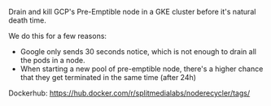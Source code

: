 Drain and kill GCP's Pre-Emptible node in a GKE cluster before it's natural death time.

We do this for a few reasons:

* Google only sends 30 seconds notice, which is not enough to drain all the pods in a node.
* When starting a new pool of pre-emptible node, there's a higher chance that they get terminated in the same time (after 24h)

Dockerhub: https://hub.docker.com/r/splitmedialabs/noderecycler/tags/
